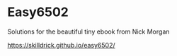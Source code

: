 # Easy6502
Solutions for the beautiful tiny ebook from Nick Morgan


https://skilldrick.github.io/easy6502/
